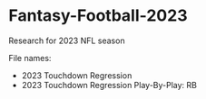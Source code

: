 # Fantasy-Football-2023
Research for 2023 NFL season

File names:
- 2023 Touchdown Regression
- 2023 Touchdown Regression Play-By-Play: RB
